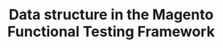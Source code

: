 ---
layout: default
group: mftf
title: Data structure in the Magento Functional Testing Framework
github_link: magento-functional-testing-framework/data/structure.md
---